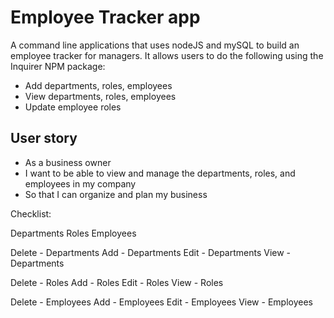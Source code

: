 # Employee Tracker app

A command line applications that uses nodeJS and mySQL to build an employee tracker for managers. It allows users to do the following using the Inquirer NPM package:

* Add departments, roles, employees
* View departments, roles, employees
* Update employee roles

## User story

- As a business owner
- I want to be able to view and manage the departments, roles, and employees in my company
- So that I can organize and plan my business


Checklist:

Departments
Roles
Employees

Delete - Departments
Add - Departments
Edit - Departments
View - Departments

Delete - Roles
Add - Roles
Edit - Roles
View - Roles

Delete - Employees
Add - Employees
Edit - Employees
View - Employees